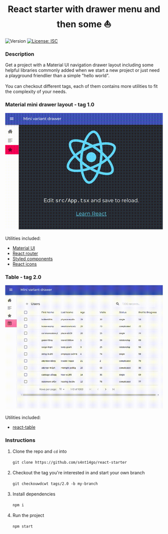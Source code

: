 <h1 align="center">React starter with drawer menu and then some ⛵</h1>
<p>
  <img alt="Version" src="https://img.shields.io/badge/version-1.0.0-blue.svg?cacheSeconds=2592000" />
  <a href="#" target="_blank">
    <img alt="License: ISC" src="https://img.shields.io/badge/License-ISC-yellow.svg" />
  </a>
</p>

### Description

Get a project with a Material UI navigation drawer layout including some helpful libraries commonly added when we start a new project or just need a playground friendlier than a simple "hello world".<br /><br />
You can checkout different tags, each of them contains more utilities to fit the complexity of your needs.
### Material mini drawer layout - tag 1.0<br />
![tag 1.0](./demo/tag1.gif)<br /><br />
Utilities included:
* [Material UI](https://material-ui.com)
* [React router](https://reactrouter.com/web)
* [Styled components](https://styled-components.com)
* [React icons](https://react-icons.netlify.com)

### Table - tag 2.0<br />
![tag 2.0](./demo/tag2.gif)<br /><br />
Utilities included:
* [react-table](https://react-table-omega.vercel.app)

### Instructions

1. Clone the repo and `cd` into<br /><br />
`git clone https://github.com/s4nt14go/react-starter`<br /><br />
1. Checkout the tag you're interested in and start your own branch<br /><br />
`git checkouwdcwt tags/2.0 -b my-branch`<br /><br />
1. Install dependencies<br /><br />
`npm i`<br /><br />
1. Run the project<br /><br />
`npm start`
